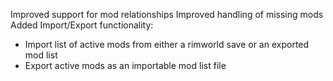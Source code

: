 Improved support for mod relationships
Improved handling of missing mods
Added Import/Export functionality:
- Import list of active mods from either a rimworld save or an exported mod list
- Export active mods as an importable mod list file